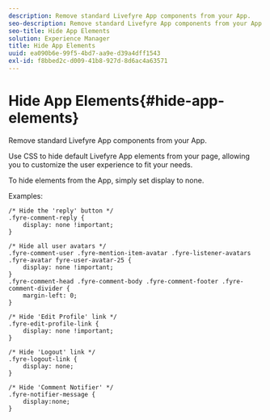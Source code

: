 ```yaml
---
description: Remove standard Livefyre App components from your App.
seo-description: Remove standard Livefyre App components from your App.
seo-title: Hide App Elements
solution: Experience Manager
title: Hide App Elements
uuid: ea090b6e-99f5-4bd7-aa9e-d39a4dff1543
exl-id: f8bbed2c-d009-41b8-927d-8d6ac4a63571
---
```

# Hide App Elements{#hide-app-elements}

Remove standard Livefyre App components from your App.

Use CSS to hide default Livefyre App elements from your page, allowing you to customize the user experience to fit your needs.

To hide elements from the App, simply set display to none.

Examples:

```
/* Hide the 'reply' button */ 
.fyre-comment-reply { 
    display: none !important; 
} 
  
/* Hide all user avatars */ 
.fyre-comment-user .fyre-mention-item-avatar .fyre-listener-avatars .fyre-avatar fyre-user-avatar-25 { 
    display: none !important; 
} 
.fyre-comment-head .fyre-comment-body .fyre-comment-footer .fyre-comment-divider { 
    margin-left: 0; 
} 
  
/* Hide 'Edit Profile' link */ 
.fyre-edit-profile-link { 
    display: none !important; 
} 
  
/* Hide 'Logout' link */ 
.fyre-logout-link { 
    display: none; 
} 
  
/* Hide 'Comment Notifier' */ 
.fyre-notifier-message { 
    display:none; 
}
```
